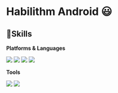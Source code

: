 # Habilithm Android 😃
## 💪Skills
**Platforms & Languages**

<img src="https://img.shields.io/badge/android-34a853?style=for-the-badge&logo=android&logoColor=white"/> <img src="https://img.shields.io/badge/kotlin-7f52ff?style=for-the-badge&logo=kotlin&logoColor=white"/> <img src="https://img.shields.io/badge/java-3873a6?style=for-the-badge&logo=java&logoColor=white"/> <img src="https://img.shields.io/badge/xml-0367a6?style=for-the-badge&logo=xml&logoColor=white"/>

**Tools**

<img src="https://img.shields.io/badge/android%20studio-3ddc84?style=for-the-badge&logo=android%20studio&logoColor=white"/> <img src="https://img.shields.io/badge/github-181717?style=for-the-badge&logo=github&logoColor=white"/>
<!--
**habilithm97/habilithm97** is a ✨ _special_ ✨ repository because its `README.md` (this file) appears on your GitHub profile.

Here are some ideas to get you started:

- 🔭 I’m currently working on ...
- 🌱 I’m currently learning ...
- 👯 I’m looking to collaborate on ...
- 🤔 I’m looking for help with ...
- 💬 Ask me about ...
- 📫 How to reach me: ...
- 😄 Pronouns: ...
- ⚡ Fun fact: ...
-->
